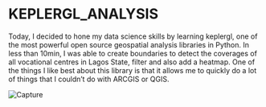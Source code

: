 # KEPLERGL_ANALYSIS
Today, I decided to hone my data science skills by learning keplergl, one of the most powerful open source geospatial analysis libraries in Python.  In less than 10min, I was able to create boundaries to detect the coverages of all vocational centres in Lagos State, filter and also add a heatmap. One of the things I like best about this library is that it allows me to quickly do a lot of things that I couldn’t do with ARCGIS or QGIS. 

![Capture](https://user-images.githubusercontent.com/58033364/136676009-77240f20-7b4e-4029-b979-99c9d9c3c7ab.JPG)
